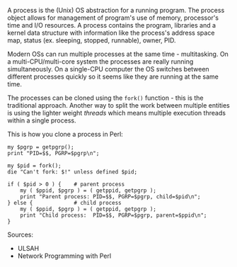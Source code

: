A process is the (Unix) OS abstraction for a running program. The process
object allows for management of program's use of memory, processor's time and
I/O resources. A process contains the program, libraries and a kernel data
structure with information like the process's address space map, status (ex.
sleeping, stopped, runnable), owner, PID. 

Modern OSs can run multiple processes at the same time - multitasking. On a
multi-CPU/multi-core system the processes are really running simultaneously. On
a single-CPU computer the OS switches between different processes quickly so it
seems like they are running at the same time.

The processes can be cloned using the `fork()` function - this is the
traditional approach. Another way to split the work between multiple entities
is using the lighter weight *threads* which means multiple execution threads
within a single process.

This is how you clone a process in Perl:

    my $pgrp = getpgrp();
    print "PID=$$, PGRP=$pgrp\n";

    my $pid = fork();
    die "Can't fork: $!" unless defined $pid;

    if ( $pid > 0 ) {    # parent process
        my ( $ppid, $pgrp ) = ( getppid, getpgrp );
        print "Parent process: PID=$$, PGRP=$pgrp, child=$pid\n";
    } else {             # child process
        my ( $ppid, $pgrp ) = ( getppid, getpgrp );
        print "Child process:  PID=$$, PGRP=$pgrp, parent=$ppid\n";
    }

Sources:
* ULSAH
* Network Programming with Perl
